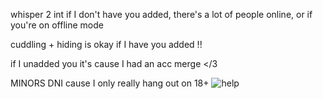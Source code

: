 whisper 2 int if I don't have you added, there's a lot of people online, or if you're on offline mode

cuddling + hiding is okay if I have you added !!

if I unadded you it's cause I had an acc merge </3

MINORS DNI cause I only really hang out on 18+ 
![help](https://i.pinimg.com/736x/f9/9b/f3/f99bf35e87a49f37c49d325c57d9f95c.jpg)

